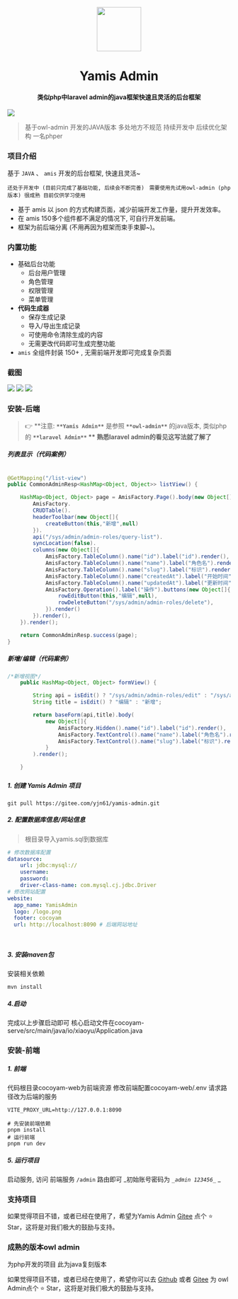 <div align="center">
    <br/>
    <img style="width: 100px;height:100px" src="./demo-image/logo.png" alt="" />
    <h1 align="center">
        Yamis Admin
    </h1>
    <h4 align="center">
        类似php中laravel admin的java框架快速且灵活的后台框架
    </h4> 

</div>

![](./demo-image/home.png)
>  基于owl-admin 开发的JAVA版本  多处地方不规范 持续开发中 后续优化架构  一名phper

### 项目介绍

基于 `JAVA` 、 `amis` 开发的后台框架, 快速且灵活~

`还处于开发中 (目前只完成了基础功能, 后续会不断完善) `
`需要使用先试用owl-admin (php版本) 很成熟 目前仅供学习使用`

- 基于 amis 以 json 的方式构建页面，减少前端开发工作量，提升开发效率。
- 在 amis 150多个组件都不满足的情况下, 可自行开发前端。
- 框架为前后端分离 (不用再因为框架而束手束脚~)。


### 内置功能

- 基础后台功能
  - 后台用户管理
  - 角色管理
  - 权限管理
  - 菜单管理
- **代码生成器**
  - 保存生成记录
  - 导入/导出生成记录
  - 可使用命令清除生成的内容
  - 无需更改代码即可生成完整功能
- `amis` 全组件封装 150+ , 无需前端开发即可完成复杂页面


### 截图

![](./demo-image/home.png)
![](./demo-image/login.png)
![](./demo-image/menus.png)

### 安装-后端

> 👉 **注意: **`**Yamis Admin**`** 是参照 **`**owl-admin**`** 的java版本, 类似php的 **`**laravel Admin**`
> **      熟悉laravel admin的看见这写法就了解了**

##### 列表显示（代码案例）
```java

@GetMapping("/list-view")
public CommonAdminResp<HashMap<Object, Object>> listView() {

    HashMap<Object, Object> page = AmisFactory.Page().body(new Object[]{
        AmisFactory.
        CRUDTable().
        headerToolbar(new Object[]{
            createButton(this,"新增",null)
        }).
        api("/sys/admin/admin-roles/query-list").
        syncLocation(false).
        columns(new Object[]{
            AmisFactory.TableColumn().name("id").label("id").render(),
            AmisFactory.TableColumn().name("name").label("角色名").render(),
            AmisFactory.TableColumn().name("slug").label("标识").render(),
            AmisFactory.TableColumn().name("createdAt").label("开始时间").render(),
            AmisFactory.TableColumn().name("updatedAt").label("更新时间").render(),
            AmisFactory.Operation().label("操作").buttons(new Object[]{
                rowEditButton(this,"编辑",null),
                rowDeleteButton("/sys/admin/admin-roles/delete"),
            }).render()
        }).render(),
    }).render();

    return CommonAdminResp.success(page);
}
```
##### 新增/编辑（代码案例）
```java
/*新增视图*/
    public HashMap<Object, Object> formView() {

        String api = isEdit() ? "/sys/admin/admin-roles/edit" : "/sys/admin/admin-roles/add";
        String title = isEdit() ? "编辑" : "新增";

        return baseForm(api,title).body(
            new Object[]{
                AmisFactory.Hidden().name("id").label("id").render(),
                AmisFactory.TextControl().name("name").label("角色名").render(),
                AmisFactory.TextControl().name("slug").label("标识").render(),
            }
        ).render();

    }
```
##### 
##### 
##### 1. 创建 Yamis Admin 项目
```shell
git pull https://gitee.com/yjn61/yamis-admin.git
```

##### 2. 配置数据库信息/网站信息

> 根目录导入yamis.sql到数据库


```yaml
# 修改数据库配置
datasource:
    url: jdbc:mysql://
    username:
    password:
    driver-class-name: com.mysql.cj.jdbc.Driver
# 修改网站配置    
website:
  app_name: YamisAdmin
  logo: /logo.png
  footer: cocoyam
  url: http://localhost:8090 # 后端网站地址

    
```

##### 3. 安装maven包
安装相关依赖
```shell
mvn install
```

##### 4.启动
完成以上步骤启动即可
核心启动文件在cocoyam-serve/src/main/java/io/xiaoyu/Application.java

### 安装-前端

##### 1. 前端
代码根目录cocoyam-web为前端资源
修改前端配置cocoyam-web/.env
请求路径改为后端的服务
```shell
VITE_PROXY_URL=http://127.0.0.1:8090
```

```shell
# 先安装前端依赖
pnpm install
# 运行前端
pnpm run dev
```

##### 5. 运行项目
启动服务, 访问 前端服务 `/admin` 路由即可
_初始账号密码为 _`_admin 123456_`_ _

### 支持项目
如果觉得项目不错，或者已经在使用了，希望为Yamis Admin [Gitee](https://gitee.com/yjn61/yamis-admin.git) 点个 ⭐ Star，这将是对我们极大的鼓励与支持。

### 成熟的版本owl admin
为php开发的项目 此为java复刻版本

如果觉得项目不错，或者已经在使用了，希望你可以去 [Github](https://github.com/Slowlyo/owl-admin)
或者 [Gitee](https://gitee.com/slowlyo/owl-admin) 为 owl Admin点个 ⭐ Star，这将是对我们极大的鼓励与支持。


